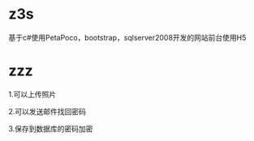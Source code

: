 # z3s
基于c#使用PetaPoco，bootstrap，sqlserver2008开发的网站前台使用H5

# zzz
1.可以上传照片

2.可以发送邮件找回密码

3.保存到数据库的密码加密
